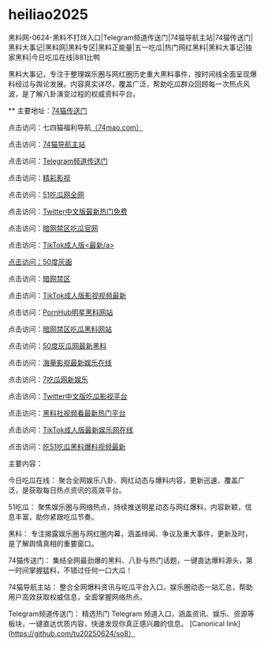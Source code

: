# heiliao2025
黑料网-0624-黑料不打烊入口|Telegram频道传送门|74猫导航主站|74猫传送门|黑料大事记|黑料网|黑料专区|黑料正能量|五一吃瓜|热门网红黑料|黑料大事记|独家黑料|今日吃瓜在线|881比鸭

黑料大事记，专注于整理娱乐圈与网红圈历史重大黑料事件，按时间线全面呈现爆料经过与舆论发展。内容真实详尽，覆盖广泛，帮助吃瓜群众回顾每一次热点风波，是了解八卦演变过程的权威资料平台。

** 主要地址：<a href="https://74mao.com/">74猫传送门</a>

点击访问：七四猫福利导航<a href="https://74mao.com/">（74mao.com）</a>

点击访问：<a href="https://74mao.com/">74猫导航主站</a>

点击访问：<a href="https://74mao.com/">Telegram频道传送门</a>

点击访问：<a href="https://hj-216.pages.dev/">精彩影视</a>

点击访问：<a href="https://hj-218.pages.dev/">51吃瓜网全网</a>

点击访问：<a href="https://hj-219.pages.dev/">Twitter中文版最新热门免费</a>

点击访问：<a href="https://hj-224.pages.dev/">暗网禁区吃瓜官网</a>

点击访问：<a href="https://cg8-12.pages.dev/">TikTok成人版<最新/a>

点击访问：<a href="https://hj-143.pages.dev/">50度灰画</a>

点击访问：<a href="https://hj-145.pages.dev/">暗网禁区</a>

点击访问：<a href="https://hj-149.pages.dev/">TikTok成人版影视视频最新</a>

点击访问：<a href="https://chiguaqunzhongde.pages.dev/">PornHub明星黑料网站</a>

点击访问：<a href="https://hj-156.pages.dev/">暗网禁区吃瓜黑料网站</a>

点击访问：<a href="https://hj-161.pages.dev/">50度灰瓜网最新黑料</a>

点击访问：<a href="https://hj-162.pages.dev/">海量影视最新娱乐在线</a>

点击访问：<a href="https://chiguaqunzhongde.pages.dev/">7吃瓜网新娱乐</a>

点击访问：<a href="https://hj-170.pages.dev/">Twitter中文版吃瓜影视平台</a>

点击访问：<a href="https://hls-15.pages.dev/">黑料社视频看最新热门平台</a>

点击访问：<a href="https://hls-17.pages.dev/">TikTok成人版最新娱乐网在线</a>

点击访问：<a href="https://91chiguazhongxin.pages.dev/">吃51吃瓜黑料爆料视频最新</a>

主要内容：

今日吃瓜在线：
聚合全网娱乐八卦、网红动态与爆料内容，更新迅速、覆盖广泛，是获取每日热点资讯的高效平台。

51吃瓜：
聚焦娱乐圈与网络热点，持续推送明星动态与网红爆料，内容新颖，信息丰富，助你紧跟吃瓜节奏。

黑料：
专注揭露娱乐圈与网红圈内幕，涵盖绯闻、争议及重大事件，更新及时，是了解舆情真相的重要窗口。

74猫传送门：
集结全网最劲爆的黑料、八卦与热门话题，一键直达爆料源头，第一时间掌握猛料，不错过任何一口大瓜！

74猫导航主站：
整合全网爆料资讯与吃瓜平台入口，娱乐圈动态一站汇总，帮助用户高效获取权威信息，全面掌握网络热点。

Telegram频道传送门：
精选热门 Telegram 频道入口，涵盖资讯、娱乐、资源等板块，一键直达优质内容，快速发现你真正感兴趣的信息。
[Canonical link](https://github.com/tu20250624/so8）
